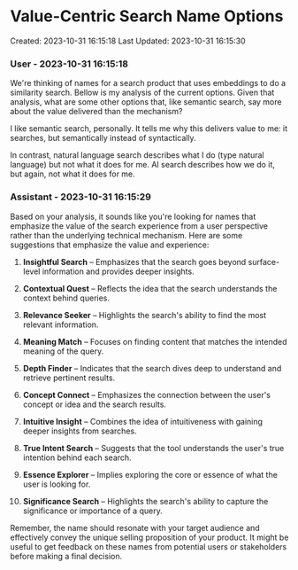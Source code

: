 # Value-Centric Search Name Options

Created: 2023-10-31 16:15:18
Last Updated: 2023-10-31 16:15:30

### User - 2023-10-31 16:15:18

We're thinking of names for a search product that uses embeddings to do a similarity search. Bellow is my analysis of the current options. Given that analysis, what are some other options that, like semantic search, say more about the value delivered than the mechanism?

I like semantic search, personally. It tells me why this delivers value to me: it searches, but semantically instead of syntactically. 

In contrast, natural language search describes what I do (type natural language) but not what it does for me. AI search describes how we do it, but again, not what it does for me. 

### Assistant - 2023-10-31 16:15:29

Based on your analysis, it sounds like you're looking for names that emphasize the value of the search experience from a user perspective rather than the underlying technical mechanism. Here are some suggestions that emphasize the value and experience:

1. **Insightful Search** – Emphasizes that the search goes beyond surface-level information and provides deeper insights.
 
2. **Contextual Quest** – Reflects the idea that the search understands the context behind queries.

3. **Relevance Seeker** – Highlights the search's ability to find the most relevant information.

4. **Meaning Match** – Focuses on finding content that matches the intended meaning of the query.

5. **Depth Finder** – Indicates that the search dives deep to understand and retrieve pertinent results.

6. **Concept Connect** – Emphasizes the connection between the user's concept or idea and the search results.

7. **Intuitive Insight** – Combines the idea of intuitiveness with gaining deeper insights from searches.

8. **True Intent Search** – Suggests that the tool understands the user's true intention behind each search.

9. **Essence Explorer** – Implies exploring the core or essence of what the user is looking for.

10. **Significance Search** – Highlights the search's ability to capture the significance or importance of a query.

Remember, the name should resonate with your target audience and effectively convey the unique selling proposition of your product. It might be useful to get feedback on these names from potential users or stakeholders before making a final decision.

